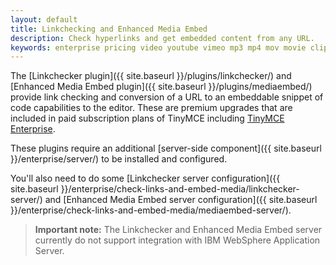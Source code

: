 ```yaml
---
layout: default
title: Linkchecking and Enhanced Media Embed
description: Check hyperlinks and get embedded content from any URL.
keywords: enterprise pricing video youtube vimeo mp3 mp4 mov movie clip film link linkchecking linkchecker mediaembed media
---
```


The [Linkchecker plugin]({{ site.baseurl }}/plugins/linkchecker/) and [Enhanced Media Embed plugin]({{ site.baseurl }}/plugins/mediaembed/) provide link checking and conversion of a URL to an embeddable snippet of code capabilities to the editor. These are premium upgrades that are included in paid subscription plans of TinyMCE including [TinyMCE Enterprise](http://www.tinymce.com/pricing/).

These plugins require an additional [server-side component]({{ site.baseurl }}/enterprise/server/) to be installed and configured.

You'll also need to do some [Linkchecker server configuration]({{ site.baseurl }}/enterprise/check-links-and-embed-media/linkchecker-server/) and [Enhanced Media Embed server configuration]({{ site.baseurl }}/enterprise/check-links-and-embed-media/mediaembed-server/).

> **Important note:** The Linkchecker and Enhanced Media Embed server currently do not support integration with IBM WebSphere Application Server.
